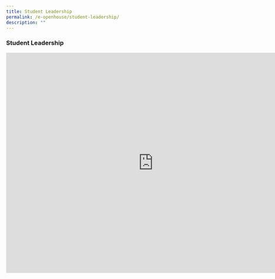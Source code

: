 ```yaml
---
title: Student Leadership
permalink: /e-openhouse/student-leadership/
description: ""
---
```

### **Student Leadership**

<iframe width="800" height="600" src="https://www.youtube.com/embed/-FV_pDEHCds" title="Student Leadership Video" frameborder="0" allow="accelerometer; autoplay; clipboard-write; encrypted-media; gyroscope; picture-in-picture; web-share" allowfullscreen></iframe>